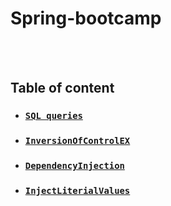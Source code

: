 # Spring-bootcamp
<br/><br/>

## Table of content
* ### [`SQL queries`](Week-1/SQL-queries) 
* ### [`InversionOfControlEX`](Week-1/InversionOfControlEX) 
* ### [`DependencyInjection`](Week-2/DependencyInjection) 
* ### [`InjectLiterialValues`](Week-2/InjectLiterialValues) 